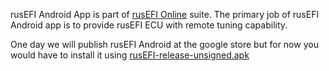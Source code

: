 rusEFI Android App is part of [rusEFI Online](https://github.com/rusefi/rusefi/wiki/Online) suite. The primary job of rusEFI Android app is to provide rusEFI ECU with remote tuning capability.

One day we will publish rusEFI Android at the google store but for now you would have to install it using [rusEFI-release-unsigned.apk](https://rusefi.com/build_server/rusEFI-release-unsigned.apk)